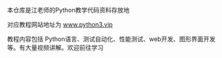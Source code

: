 本仓库是江老师的Python教学代码资料存放地  


对应教程网站地址为 www.python3.vip

教程内容包括 Python语言、测试自动化、性能测试、web开发、图形界面开发等。有大量视频讲解。欢迎前往学习
